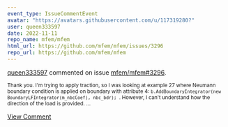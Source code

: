 ```yaml
---
event_type: IssueCommentEvent
avatar: "https://avatars.githubusercontent.com/u/117319280?"
user: queen333597
date: 2022-11-11
repo_name: mfem/mfem
html_url: https://github.com/mfem/mfem/issues/3296
repo_url: https://github.com/mfem/mfem
---
```


<a href='https://github.com/queen333597' target='_blank'>queen333597</a> commented on issue <a href='https://github.com/mfem/mfem/issues/3296' target='_blank'>mfem/mfem#3296</a>.

<small>Thank you. I'm trying to apply traction, so I was looking at example 27 where Neumann boundary condition is applied on boundary with attribute 4:  `b.AddBoundaryIntegrator(new BoundaryLFIntegrator(m_nbcCoef), nbc_bdr); `. However, I can't understand how the direction of the load is provided. ...</small>

<a href='https://github.com/mfem/mfem/issues/3296' target='_blank'>View Comment</a>